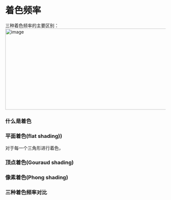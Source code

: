 # 着色频率

三种着色频率的主要区别：
<img width="756" height="255" alt="image" src="https://github.com/user-attachments/assets/7d6e0d15-411c-466b-8e58-c26693d1cf01" />

### 什么是着色


### 平面着色(flat shading))

对于每一个三角形进行着色，

### 顶点着色(Gouraud shading)


### 像素着色(Phong shading)


### 三种着色频率对比
